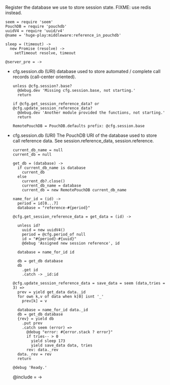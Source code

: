 Register the database we use to store session state.
FIXME: use redis instead.

    seem = require 'seem'
    PouchDB = require 'pouchdb'
    uuidV4 = require 'uuid/v4'
    @name = 'huge-play:middleware:reference_in_pouchdb'

    sleep = (timeout) ->
      new Promise (resolve) ->
        setTimeout resolve, timeout

    @server_pre = ->

* cfg.session.db (URI) database used to store automated / complete call records (call-center oriented).

      unless @cfg.session?.base?
        @debug.dev 'Missing cfg.session.base, not starting.'
        return

      if @cfg.get_session_reference_data? or @cfg.update_session_reference_data?
        @debug.dev 'Another module provided the functions, not starting.'
        return

      RemotePouchDB = PouchDB.defaults prefix: @cfg.session.base

* cfg.session.db (URI) The PouchDB URI of the database used to store call reference data. See session.reference_data, session.reference.

      current_db_name = null
      current_db = null

      get_db = (database) ->
        if current_db_name is database
          current_db
        else
          current_db?.close()
          current_db_name = database
          current_db = new RemotePouchDB current_db_name

      name_for_id = (id) ->
        period = id[0...7]
        database = "reference-#{period}"

      @cfg.get_session_reference_data = get_data = (id) ->

        unless id?
          uuid = new uuidV4()
          period = @cfg.period_of null
          id = "#{period}-#{uuid}"
          @debug 'Assigned new session reference', id

        database = name_for_id id

        db = get_db database
        db
          .get id
          .catch -> _id:id

      @cfg.update_session_reference_data = save_data = seem (data,tries = 3) =>
        prev = yield get_data data._id
        for own k,v of data when k[0] isnt '_'
          prev[k] = v

        database = name_for_id data._id
        db = get_db database
        {rev} = yield db
          .put prev
          .catch seem (error) =>
            @debug "error: #{error.stack ? error}"
            if tries-- > 0
              yield sleep 173
              yield save_data data, tries
            rev: data._rev
        data._rev = rev
        return

      @debug 'Ready.'

    @include = ->
